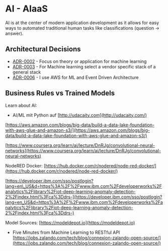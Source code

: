 # AI - AIaaS

AI is at the center of modern application development as it allows for easy ways to automated traditional human tasks like classifications \(question -&gt; answer\).

## Architectural Decisions

* [ADR-0002](https://github.com/denseidel/developer-playbook/blob/master/docs/adr/0002-focus-on-theory-or-application-for-machine-learning.md) - Focus on theory or application for machine learning
* [ADR-0003](https://github.com/denseidel/developer-playbook/blob/master/docs/adr/0003-for-machine-learning-select-a-vendor-specific-stack-of-a-general-stack.md) - For Machine learning select a vendor specific stack of a general stack
* [ADR-0006](https://github.com/denseidel/developer-playbook/blob/master/docs/adr/0006-i-use-aws-for-ml-and-event-driven-architecture.md) - I use AWS for ML and Event Driven Architecture

## Business Rules vs Trained Models

Learn about AI:

* AI/ML mit Python auf [http://udacaity.com](http://udacaity.com/)

[https://aws.amazon.com/blogs/big-data/build-a-data-lake-foundation-with-aws-glue-and-amazon-s3/](https://aws.amazon.com/blogs/big-data/build-a-data-lake-foundation-with-aws-glue-and-amazon-s3/)

[https://www.coursera.org/learn/ai/lecture/DnRJg/convolutional-neural-networks](https://www.coursera.org/learn/ai/lecture/DnRJg/convolutional-neural-networks)

NodeRED Docker: [https://hub.docker.com/r/nodered/node-red-docker/](https://hub.docker.com/r/nodered/node-red-docker/)

[https://developer.ibm.com/sso/postlogin?lang=en\_US&d=https%3A%2F%2Fwww.ibm.com%2Fdeveloperworks%2Fanalytics%2Flibrary%2Fiot-deep-learning-anomaly-detection-2%2Findex.html%3Fca%3Ddrs-](https://developer.ibm.com/sso/postlogin?lang=en_US&d=https%3A%2F%2Fwww.ibm.com%2Fdeveloperworks%2Fanalytics%2Flibrary%2Fiot-deep-learning-anomaly-detection-2%2Findex.html%3Fca%3Ddrs-)

Model Sources: [https://modeldepot.io](https://modeldepot.io)

* Five Minutes from Machine Learning to RESTful API [https://jobs.zalando.com/tech/blog/connexion-zalando-open-source/](https://jobs.zalando.com/tech/blog/connexion-zalando-open-source/)

